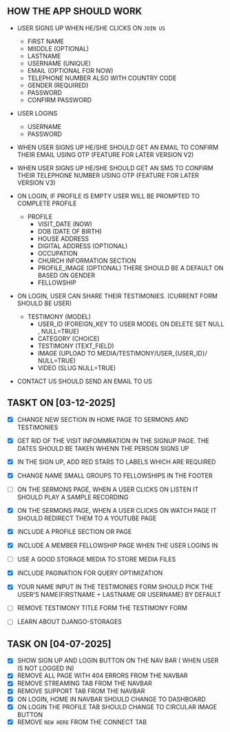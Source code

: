 ## HOW THE APP SHOULD WORK
* USER SIGNS UP WHEN HE/SHE CLICKS ON `JOIN US`
  - FIRST NAME
  - MIIDDLE (OPTIONAL)
  - LASTNAME
  - USERNAME (UNIQUE)
  - EMAIL (OPTIONAL FOR NOW)
  - TELEPHONE NUMBER ALSO WITH COUNTRY CODE
  - GENDER (REQUIRED)
  - PASSWORD
  - CONFIRM PASSWORD
    
* USER LOGINS
  - USERNAME
  - PASSWORD

* WHEN USER SIGNS UP HE/SHE SHOULD GET AN EMAIL TO CONFIRM THEIR EMAIL USING OTP (FEATURE FOR LATER VERSION V2)
* WHEN USER SIGNS UP HE/SHE SHOULD GET AN SMS TO CONFIRM THEIR TELEPHONE NUMBER USING OTP (FEATURE FOR LATER VERSION V3)
  
* ON LOGIN, IF PROFILE IS EMPTY USER WILL BE PROMPTED TO COMPLETE PROFILE
  - PROFILE
    - VISIT_DATE (NOW)
    - DOB (DATE OF BIRTH)
    - HOUSE ADDRESS
    - DIGITAL ADDRESS (OPTIONAL)
    - OCCUPATION
    - CHURCH INFORMATION SECTION
    - PROFILE_IMAGE (OPTIONAL) THERE SHOULD BE A DEFAULT ON BASED ON GENDER
    - FELLOWSHIP
* ON LOGIN, USER CAN SHARE THEIR TESTIMONIES. (CURRENT FORM SHOULD BE USER)
  - TESTIMONY (MODEL)
    - USER_ID (FOREIGN_KEY TO USER MODEL ON DELETE SET NULL , NULL=TRUE)
    - CATEGORY (CHOICE)
    - TESTIMONY (TEXT_FIELD)
    - IMAGE (UPLOAD TO MEDIA/TESTIMONY/USER_{USER_ID}/ NULL=TRUE)
    - VIDEO (SLUG NULL=TRUE)
      
* CONTACT US SHOULD SEND AN EMAIL TO US


## TASKT ON [03-12-2025]
* [x] CHANGE NEW SECTION IN HOME PAGE TO SERMONS AND TESTIMONIES
* [x] GET RID OF THE VISIT INFOMMRATION IN THE SIGNUP PAGE. THE DATES SHOULD BE TAKEN WHENN THE PERSON SIGNS UP
* [x] IN THE SIGN UP, ADD RED STARS TO LABELS WHICH ARE REQUIRED
* [x] CHANGE NAME SMALL GROUPS TO FELLOWSHIPS IN THE FOOTER
* [ ] ON THE SERMONS PAGE, WHEN A USER CLICKS ON LISTEN IT SHOULD PLAY A SAMPLE RECORDING
* [X] ON THE SERMONS PAGE, WHEN A USER CLICKS ON WATCH PAGE IT SHOULD REDIRECT THEM TO A YOUTUBE PAGE
* [X] INCLUDE A PROFILE SECTION OR PAGE
* [X] INCLUDE A MEMBER FELLOWSHIP PAGE WHEN THE USER LOGINS IN
* [ ] USE A GOOD STORAGE MEDIA TO STORE MEDIA FILES
* [x] INCLUDE PAGINATION FOR QUERY OPTIMIZATION
* [x] YOUR NAME INPUT IN THE TESTIMONIES FORM SHOULD PICK THE USER'S NAME(FIRSTNAME + LASTNAME OR USERNAME) BY DEFAULT
* [ ] REMOVE TESTIMONY TITLE FORM THE TESTIMONY FORM
* [ ] LEARN ABOUT DJANGO-STORAGES


## TASK ON [04-07-2025]
* [X] SHOW SIGN UP AND LOGIN BUTTON ON THE NAV BAR ( WHEN USER IS NOT LOGGED IN)
* [X] REMOVE ALL PAGE WITH 404 ERRORS FROM THE NAVBAR
* [X] REMOVE STREAMING TAB FROM THE NAVBAR
* [X] REMOVE SUPPORT TAB FROM THE NAVBAR
* [X] ON LOGIN, HOME IN NAVBAR SHOULD CHANGE TO DASHBOARD
* [X] ON LOGIN THE PROFILE TAB SHOULD CHANGE TO CIRCULAR IMAGE BUTTON
* [X] REMOVE `NEW HERE` FROM THE CONNECT TAB 
